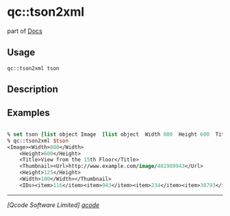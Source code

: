 qc::tson2xml
============

part of [Docs](.)

Usage
-----
`qc::tson2xml tson`

Description
-----------


Examples
--------
```tcl

% set tson [list object Image  [list object  Width 800  Height 600  Title {View from the 15th Floor}  Thumbnail [list object  Url http://www.example.com/image/481989943  Height 125  Width [list string 100]]  IDs [list array 116 943 234 38793]]]
% qc::tson2xml $tson
<Image><Width>800</Width>
    <Height>600</Height>
    <Title>View from the 15th Floor</Title>
    <Thumbnail><Url>http://www.example.com/image/481989943</Url>
    <Height>125</Height>
    <Width>100</Width></Thumbnail>
    <IDs><item>116</item><item>943</item><item>234</item><item>38793</item></IDs></Image>

```

----------------------------------
*[Qcode Software Limited] [qcode]*

[qcode]: http://www.qcode.co.uk "Qcode Software"